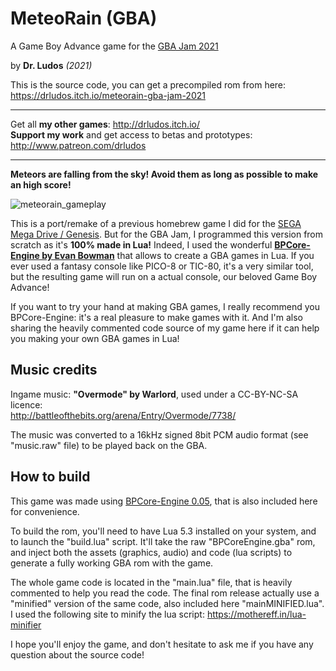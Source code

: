 # MeteoRain (GBA)


A Game Boy Advance game for the [GBA Jam 2021](https://itch.io/jam/gbajam21)

by **Dr. Ludos** *(2021)*

This is the source code, you can get a precompiled rom from here: \
https://drludos.itch.io/meteorain-gba-jam-2021

 
***
Get all **my other games**: http://drludos.itch.io/ \
**Support my work** and get access to betas and prototypes: http://www.patreon.com/drludos
***

**Meteors are falling from the sky! Avoid them as long as possible to make an high score!**

![meteorain_gameplay](https://user-images.githubusercontent.com/42076899/124360581-f3aefa00-dc2a-11eb-8335-5b5ec7418855.gif)

This is a port/remake of a previous homebrew game I did for the [SEGA Mega Drive / Genesis](https://drludos.itch.io/meteorain-gameshell-jam-1). But for the GBA Jam, I programmed this version from scratch as it's **100% made in Lua!** Indeed, I used the wonderful **[BPCore-Engine by Evan Bowman](https://github.com/evanbowman/BPCore-Engine  )** that allows to create a GBA games in Lua. If you ever used a fantasy console like PICO-8 or TIC-80, it's a very similar tool, but the resulting game will run on a actual console, our beloved Game Boy Advance! 

If you want to try your hand at making GBA games, I really recommend you BPCore-Engine: it's a real pleasure to make games with it. And I'm also sharing the heavily commented code source of my game here if it can help you making your own GBA games in Lua!

## Music credits

Ingame music: **"Overmode" by Warlord**, used under a CC-BY-NC-SA licence:\
http://battleofthebits.org/arena/Entry/Overmode/7738/  

The music was converted to a 16kHz signed 8bit PCM audio format (see "music.raw" file) to be played back on the GBA.

## How to build

This game was made using [BPCore-Engine 0.05](https://github.com/evanbowman/BPCore-Engine/releases/tag/0.0.5), that is also included here for convenience.

To build the rom, you'll need to have Lua 5.3 installed on your system, and to launch the "build.lua" script. It'll take the raw "BPCoreEngine.gba" rom, and inject both the assets (graphics, audio) and code (lua scripts) to generate a fully working GBA rom with the game.

The whole game code is located in the "main.lua" file, that is heavily commented to help you read the code. The final rom release actually use a "minified" version of the same code, also included here "mainMINIFIED.lua". I used the following site to minify the lua script: https://mothereff.in/lua-minifier

I hope you'll enjoy the game, and don't hesitate to ask me if you have any question about the source code!
